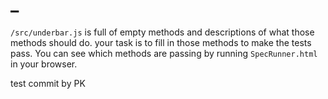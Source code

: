 # _

`/src/underbar.js` is full of empty methods and descriptions of what those methods should do.
your task is to fill in those methods to make the tests pass. You can see which methods are
passing by running `SpecRunner.html` in your browser.

test commit by PK